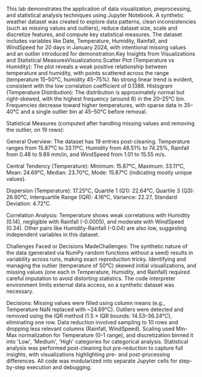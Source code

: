 This lab demonstrates the application of data visualization, preprocessing, and statistical analysis techniques using Jupyter Notebook. A synthetic weather dataset was created to explore data patterns, clean inconsistencies (such as missing values and outliers), reduce dataset size, scale and discretize features, and compute key statistical measures. The dataset includes variables like Date, Temperature, Humidity, Rainfall, and WindSpeed for 20 days in January 2024, with intentional missing values and an outlier introduced for demonstration.Key Insights from Visualizations and Statistical MeasuresVisualizations:Scatter Plot (Temperature vs Humidity): The plot reveals a weak positive relationship between temperature and humidity, with points scattered across the range (temperature 15–50°C, humidity 45–75%). No strong linear trend is evident, consistent with the low correlation coefficient of 0.1388.
Histogram (Temperature Distribution): The distribution is approximately normal but right-skewed, with the highest frequency (around 8) in the 20–25°C bin. Frequencies decrease toward higher temperatures, with sparse data in 35–40°C and a single outlier bin at 45–50°C before removal.

Statistical Measures (computed after handling missing values and removing the outlier, on 19 rows):

General Overview: 
The dataset has 19 entries post-cleaning. Temperature ranges from 15.87°C to 33.11°C, Humidity from 48.51% to 74.25%, Rainfall from 0.48 to 9.89 mm/in, and WindSpeed from 1.01 to 15.55 m/s.

Central Tendency (Temperature): 
Minimum: 15.87°C, Maximum: 33.11°C, Mean: 24.69°C, Median: 23.70°C, Mode: 15.87°C (indicating mostly unique values).

Dispersion (Temperature): 17.25°C, Quartile 1 (Q1): 22.64°C, Quartile 3 (Q3): 26.80°C, Interquartile Range (IQR): 4.16°C, Variance: 22.27, Standard Deviation: 4.72°C.

Correlation Analysis: 
Temperature shows weak correlations with Humidity (0.14), negligible with Rainfall (-0.0005), and moderate with WindSpeed (0.34). Other pairs like Humidity-Rainfall (-0.04) are also low, suggesting independent variables in this dataset.

Challenges Faced or Decisions MadeChallenges:
The synthetic nature of the data (generated via NumPy random functions without a seed) results in variability across runs, making exact reproduction tricky. Identifying and managing the outlier (temperature of 50°C) skewed initial visualizations, and missing values (one each in Temperature, Humidity, and Rainfall) required careful imputation to avoid distorting statistics. The code interpreter environment limits external data access, so a synthetic dataset was necessary.

Decisions: 
Missing values were filled using column means (e.g., Temperature NaN replaced with ~24.69°C). Outliers were detected and removed using the IQR method (1.5 × IQR bounds: 14.53–36.24°C), eliminating one row. Data reduction involved sampling to 10 rows and dropping less relevant columns (Rainfall, WindSpeed). Scaling used Min-Max normalization for Temperature (0–1 range), and discretization binned it into 'Low', 'Medium', 'High' categories for categorical analysis. Statistical analysis was performed post-cleaning but pre-reduction to capture full insights, with visualizations highlighting pre- and post-processing differences. All code was modularized into separate Jupyter cells for step-by-step execution and debugging.

